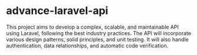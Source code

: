 # advance-laravel-api
This project aims to develop a complex, scalable, and maintainable API using Laravel, following the best industry practices. The API will incorporate various design patterns, solid principles, and unit testing. It will also handle authentication, data relationships, and automatic code verification.
